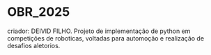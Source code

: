 # OBR_2025
criador: DEIVID FILHO.
Projeto de implementação de python em competições de roboticas, voltadas para automoção e realização de desafios aletorios.
